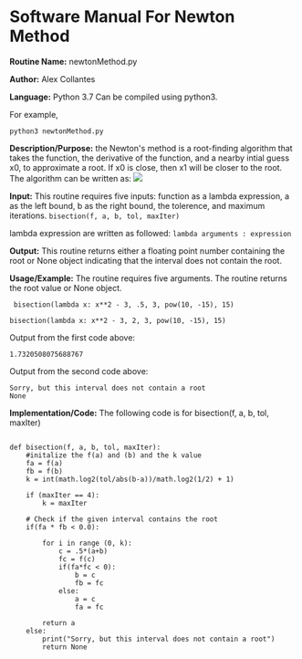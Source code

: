 # Software Manual For Newton Method

**Routine Name:** newtonMethod.py
 
**Author:** Alex Collantes
 
**Language:** Python 3.7 Can be compiled using python3.

For example,

`python3 newtonMethod.py`

**Description/Purpose:** the Newton's method is a root-finding algorithm that takes the function, the derivative of the function, and a nearby intial guess x0, to approximate a root. If x0 is close, 
then x1 will be closer to the root. The algorithm can be written as:
![](https://wikimedia.org/api/rest_v1/media/math/render/svg/710c11b9ec4568d1cfff49b7c7d41e0a7829a736)

**Input:** This routine requires five inputs: function as a lambda expression, a as the left bound, b as the right bound, the tolerence, and maximum iterations.
`bisection(f, a, b, tol, maxIter)`

lambda expression are written as followed: ``` lambda arguments : expression ```

**Output:** This routine returns either a floating point number containing the root or None object indicating that the interval does not contain the root.

**Usage/Example:** The routine requires five arguments. The routine returns the root value or None object.

```
 bisection(lambda x: x**2 - 3, .5, 3, pow(10, -15), 15)
 ```
 ```
 bisection(lambda x: x**2 - 3, 2, 3, pow(10, -15), 15)
 ```
Output from the first code above:

`1.7320508075688767`

Output from the second code above:
```
Sorry, but this interval does not contain a root
None
```
**Implementation/Code:** The following code is for bisection(f, a, b, tol, maxIter)

```python3

def bisection(f, a, b, tol, maxIter):
    #initalize the f(a) and (b) and the k value
    fa = f(a)
    fb = f(b)
    k = int(math.log2(tol/abs(b-a))/math.log2(1/2) + 1)
    
    if (maxIter == 4):
        k = maxIter
    
    # Check if the given interval contains the root
    if(fa * fb < 0.0):

        for i in range (0, k):
            c = .5*(a+b)
            fc = f(c)
            if(fa*fc < 0):
                b = c
                fb = fc
            else:
                a = c
                fa = fc
        
        return a
    else:
        print("Sorry, but this interval does not contain a root")
        return None 

```
